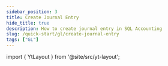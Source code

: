 ```yaml
---
sidebar_position: 3
title: Create Journal Entry 
hide_title: true
description: How to create journal entry in SQL Accounting
slug: /quick-start/gl/create-journal-entry
tags: ["GL"]
---
```


import { YtLayout } from '@site/src/yt-layout'; 

<YtLayout 
url="https://www.youtube.com/embed/I5TC0re1fxQ?autoplay=1" 
videoId="I5TC0re1fxQ" 
    title="Journal Entry"
/>
  
  